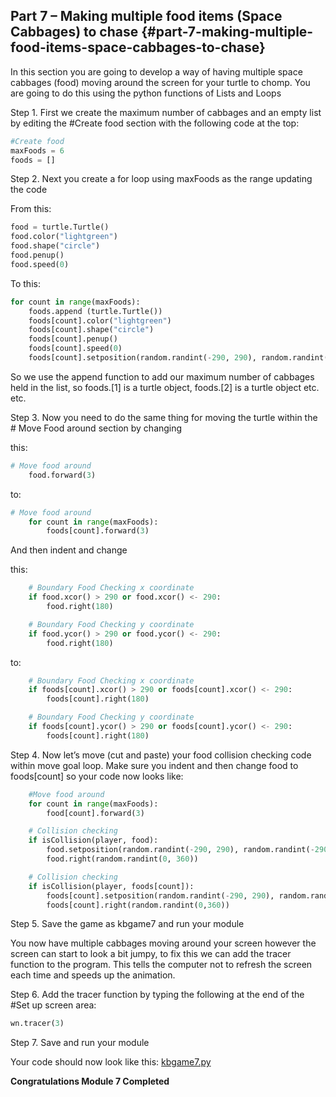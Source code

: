 ## Part 7 – Making multiple food items \(Space Cabbages\) to chase {#part-7-making-multiple-food-items-space-cabbages-to-chase}

In this section you are going to develop a way of having multiple space cabbages \(food\) moving around the screen for your turtle to chomp. You are going to do this using the python functions of Lists and Loops

Step 1.  First we create the maximum number of cabbages and an empty list by editing the \#Create food section with the following code at the top:

```python
#Create food
maxFoods = 6
foods = []
```

Step 2.  Next you create a for loop using maxFoods as the range updating the code

From this:

```python
food = turtle.Turtle()
food.color("lightgreen")
food.shape("circle")
food.penup()
food.speed(0)
```

To this:

```python
for count in range(maxFoods):
    foods.append (turtle.Turtle())
    foods[count].color("lightgreen")
    foods[count].shape("circle")
    foods[count].penup()
    foods[count].speed(0)
    foods[count].setposition(random.randint(-290, 290), random.randint(-290, 290))
```

So we use the append function to add our maximum number of cabbages held in the list, so foods.\[1\] is a turtle object, foods.\[2\] is a turtle object etc. etc.

Step 3.  Now you need to do the same thing for moving the turtle within the \# Move Food around section by changing

this:

```python
# Move food around
    food.forward(3)
```

to:

```python
# Move food around
    for count in range(maxFoods):
        foods[count].forward(3)
```

And then indent and change

this:

```python
    # Boundary Food Checking x coordinate
    if food.xcor() > 290 or food.xcor() <- 290:
        food.right(180)

    # Boundary Food Checking y coordinate
    if food.ycor() > 290 or food.ycor() <- 290:
        food.right(180)
```

to:

```python
    # Boundary Food Checking x coordinate
    if foods[count].xcor() > 290 or foods[count].xcor() <- 290:
        foods[count].right(180)

    # Boundary Food Checking y coordinate
    if foods[count].ycor() > 290 or foods[count].ycor() <- 290:
        foods[count].right(180)
```

Step 4.  Now let’s move \(cut and paste\) your food collision checking code within move goal loop. Make sure you indent and then change food to foods\[count\] so your code now looks like:

```python
    #Move food around
    for count in range(maxFoods):
        food[count].forward(3)

    # Collision checking
    if isCollision(player, food):
        food.setposition(random.randint(-290, 290), random.randint(-290, 290))
        food.right(random.randint(0, 360))

    # Collision checking
    if isCollision(player, foods[count]):
        foods[count].setposition(random.randint(-290, 290), random.randint(-290, 290))
        foods[count].right(random.randint(0,360))
```

Step 5.  Save the game as kbgame7 and run your module

You now have multiple cabbages moving around your screen however the screen can start to look a bit jumpy, to fix this we can add the tracer function to the program. This tells the computer not to refresh the screen each time and speeds up the animation.

Step 6.  Add the tracer function by typing the following at the end of the \#Set up screen area:

```python
wn.tracer(3)
```

Step 7.  Save and run your module

Your code should now look like this: [kbgame7.py](/src/kbgame7.py)

**Congratulations Module 7 Completed**

